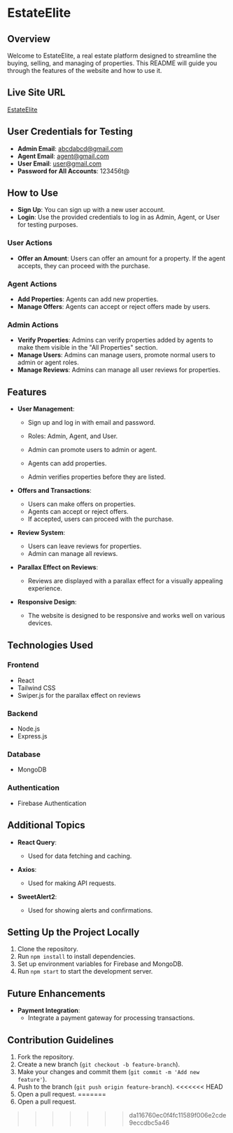 # EstateElite
## Overview
Welcome to EstateElite, a real estate platform designed to streamline the buying, selling, and managing of properties. This README will guide you through the features of the website and how to use it.

## Live Site URL
[EstateElite](https://estateelite-fdfad.web.app/)

## User Credentials for Testing
- **Admin Email**: abcdabcd@gmail.com
- **Agent Email**: agent@gmail.com
- **User Email**: user@gmail.com
- **Password for All Accounts**: 123456t@

## How to Use
- **Sign Up**: You can sign up with a new user account.
- **Login**: Use the provided credentials to log in as Admin, Agent, or User for testing purposes.

### User Actions
- **Offer an Amount**: Users can offer an amount for a property. If the agent accepts, they can proceed with the purchase.

### Agent Actions
- **Add Properties**: Agents can add new properties.
- **Manage Offers**: Agents can accept or reject offers made by users.

### Admin Actions
- **Verify Properties**: Admins can verify properties added by agents to make them visible in the "All Properties" section.
- **Manage Users**: Admins can manage users, promote normal users to admin or agent roles.
- **Manage Reviews**: Admins can manage all user reviews for properties.

## Features

- **User Management**:
  - Sign up and log in with email and password.
  - Roles: Admin, Agent, and User.
  - Admin can promote users to admin or agent.

  - Agents can add properties.
  - Admin verifies properties before they are listed.

- **Offers and Transactions**:
  - Users can make offers on properties.
  - Agents can accept or reject offers.
  - If accepted, users can proceed with the purchase.

- **Review System**:
  - Users can leave reviews for properties.
  - Admin can manage all reviews.

- **Parallax Effect on Reviews**:
  - Reviews are displayed with a parallax effect for a visually appealing experience.

- **Responsive Design**:
  - The website is designed to be responsive and works well on various devices.

## Technologies Used

### Frontend
- React
- Tailwind CSS
- Swiper.js for the parallax effect on reviews

### Backend
- Node.js
- Express.js

### Database
- MongoDB

### Authentication
- Firebase Authentication

## Additional Topics

- **React Query**:
  - Used for data fetching and caching.

- **Axios**:
  - Used for making API requests.

- **SweetAlert2**:
  - Used for showing alerts and confirmations.

## Setting Up the Project Locally

1. Clone the repository.
2. Run `npm install` to install dependencies.
3. Set up environment variables for Firebase and MongoDB.
4. Run `npm start` to start the development server.

## Future Enhancements

- **Payment Integration**:
  - Integrate a payment gateway for processing transactions.

## Contribution Guidelines

1. Fork the repository.
2. Create a new branch (`git checkout -b feature-branch`).
3. Make your changes and commit them (`git commit -m 'Add new feature'`).
4. Push to the branch (`git push origin feature-branch`).
<<<<<<< HEAD
5. Open a pull request.
=======
5. Open a pull request.
>>>>>>> da116760ec0f4fc11589f006e2cde9eccdbc5a46
